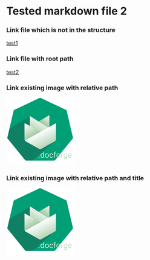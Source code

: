# Tested markdown file 2

### Link file which is not in the structure
[test1](https://github.com/gardener/gardener/blob/v1.30.0/README.md)

### Link file with root path
[test2](/docs/target.md)

### Link existing image with relative path
![test3](./images/gardener-docforge-logo.png)

### Link existing image with relative path and title
![test4](./images/gardener-docforge-logo.png "gardener-docforge-logo")
